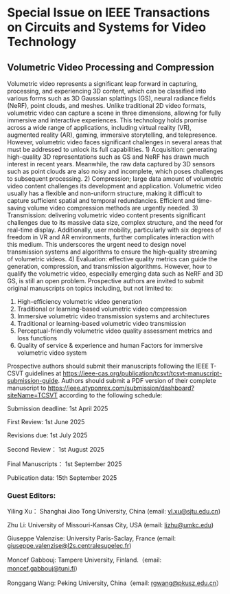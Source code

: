 # Special Issue on IEEE Transactions on Circuits and Systems for Video Technology

## Volumetric Video Processing and Compression

Volumetric video represents a significant leap forward in capturing, processing, and experiencing 3D content, which can be classified into various forms such as 3D Gaussian splattings (GS), neural radiance fields (NeRF), point clouds, and meshes. Unlike traditional 2D video formats, volumetric video can capture a scene in three dimensions, allowing for fully immersive and interactive experiences. This technology holds promise across a wide range of applications, including virtual reality (VR), augmented reality (AR), gaming, immersive storytelling, and telepresence. However, volumetric video faces significant challenges in several areas that must be addressed to unlock its full capabilities. 1) Acquisition: generating high-quality 3D representations such as GS and NeRF has drawn much interest in recent years. Meanwhile, the raw data captured by 3D sensors such as point clouds are also noisy and incomplete, which poses challenges to subsequent processing. 2) Compression; large data amount of volumetric video content challenges its development and application. Volumetric video usually has a flexible and non-uniform structure, making it difficult to capture sufficient spatial and temporal redundancies. Efficient and time-saving volume video compression methods are urgently needed. 3) Transmission: delivering volumetric video content presents significant challenges due to its massive data size, complex structure, and the need for real-time display. Additionally, user mobility, particularly with six degrees of freedom in VR and AR environments, further complicates interaction with this medium. This underscores the urgent need to design novel transmission systems and algorithms to ensure the high-quality streaming of volumetric videos. 4) Evaluation: effective quality metrics can guide the generation, compression, and transmission algorithms. However, how to qualify the volumetric video, especially emerging data such as NeRF and 3D GS, is still an open problem. Prospective authors are invited to submit original manuscripts on topics including, but not limited to:

1. High-efficiency volumetric video generation
2. Traditional or learning-based volumetric video compression
3. Immersive volumetric video transmission systems and architectures 
4. Traditional or learning-based volumetric video transmission
5. Perceptual-friendly volumetric video quality assessment metrics and loss functions
6. Quality of service & experience and human Factors for immersive volumetric video system

Prospective authors should submit their manuscripts following the IEEE T-CSVT guidelines at https://ieee-cas.org/publication/tcsvt/tcsvt-manuscript-submission-guide.  Authors should submit a PDF version of their complete manuscript to https://ieee.atyponrex.com/submission/dashboard?siteName=TCSVT according to the following schedule:

Submission deadline:  1st April 2025

First Review: 1st June 2025

Revisions due: 1st July 2025

Second Review： 1st August 2025

Final Manuscripts： 1st September 2025

Publication data: 15th September 2025

### Guest Editors:

Yiling Xu： Shanghai Jiao Tong University, China (email: yl.xu@sjtu.edu.cn)

Zhu Li: University of Missouri-Kansas City, USA (email: lizhu@umkc.edu)

Giuseppe Valenzise: University Paris-Saclay, France (email: giuseppe.valenzise@l2s.centralesupelec.fr)

Moncef Gabbouj: Tampere University, Finland.（email: moncef.gabbouj@tuni.fi）

Ronggang Wang: Peking University, China（email: rgwang@pkusz.edu.cn）





